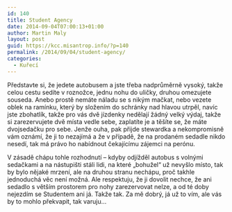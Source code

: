 ```yaml
---
id: 140
title: Student Agency
date: 2014-09-04T07:00:13+01:00
author: Martin Maly
layout: post
guid: https://kcc.misantrop.info/?p=140
permalink: /2014/09/04/student-agency/
categories:
  - Kuřecí
---
```

Představte si, že jedete autobusem a jste třeba nadprůměrně vysoký, takže celou cestu sedíte v roznožce, jednu nohu do uličky, druhou omezujete souseda. Anebo prostě nemáte náladu se s nikým mačkat, nebo vezete oblek na ramínku, který by složením do schránky nad hlavou utrpěl, navíc jste zbohatlík, takže pro vás dvě jízdenky nedělají žádný velký výdaj, takže si zarezervujete dvě místa vedle sebe, zaplatíte je a těšíte se, že máte dvojsedačku pro sebe. Jenže ouha, pak přijde stewardka a nekompromisně vám oznámí, že ji to nezajímá a že v případě, že na prodaném sedadle nikdo nesedí, tak má právo ho nabídnout čekajícímu zájemci na perónu.

V zásadě chápu tohle rozhodnutí &#8211; kdyby odjížděl autobus s volnými sedačkami a na nástupišti stáli lidi, na které &#8222;bohužel&#8220; už nevyšlo místo, tak by bylo nějaké mrzení, ale na druhou stranu nechápu, proč takhle jednoduchá věc není možná. Ale respektuju, že ji dovolit nechce, že ani sedadlo s větším prostorem pro nohy zarezervovat nelze, a od té doby nejezdím se Studentem ani já. Takže tak. Za mě dobrý, já už to vím, ale vás by to mohlo překvapit, tak varuju&#8230;